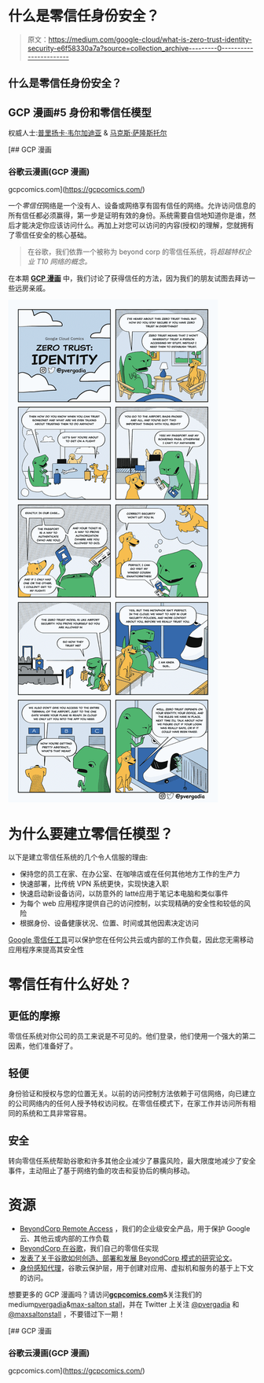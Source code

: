# 什么是零信任身份安全？

> 原文：<https://medium.com/google-cloud/what-is-zero-trust-identity-security-e6f58330a7a?source=collection_archive---------0----------------------->

## 什么是零信任身份安全？

## GCP 漫画#5 身份和零信任模型

权威人士:[普里扬卡·韦尔加迪亚](https://twitter.com/pvergadia) & [马克斯·萨隆斯托尔](https://twitter.com/maxsaltonstall)

[](https://gcpcomics.com/) [## GCP 漫画

### 谷歌云漫画(GCP 漫画)

gcpcomics.com](https://gcpcomics.com/) 

一个*零信任*网络是一个没有人、设备或网络享有固有信任的网络。允许访问信息的所有信任都必须赢得，第一步是证明有效的身份。系统需要自信地知道你是谁，然后才能决定你应该访问什么。再加上对您可以访问的内容(授权)的理解，您就拥有了零信任安全的核心基础。

> 在谷歌，我们依靠一个被称为 beyond corp 的零信任系统，将*超越特权企业 T10 网络的概念。*

在本期 [**GCP 漫画**](https://gcpcomics.com/) 中，我们讨论了获得信任的方法，因为我们的朋友试图去拜访一些远房亲戚。

![](img/9384967114743c05862047700868dd95.png)

# 为什么要建立零信任模型？

以下是建立零信任系统的几个令人信服的理由:

*   保持您的员工在家、在办公室、在咖啡店或在任何其他地方工作的生产力
*   快速部署，比传统 VPN 系统更快，实现快速入职
*   快速启动新设备访问，以防意外的 latté应用于笔记本电脑和类似事件
*   为每个 web 应用程序提供自己的访问控制，以实现精确的安全性和较低的风险
*   根据身份、设备健康状况、位置、时间或其他因素决定访问

[Google 零信任工具](https://cloud.google.com/beyondcorp-enterprise)可以保护您在任何公共云或内部的工作负载，因此您无需移动应用程序来提高其安全性

# 零信任有什么好处？

## 更低的摩擦

零信任系统对你公司的员工来说是不可见的。他们登录，他们使用一个强大的第二因素，他们准备好了。

## 轻便

身份验证和授权与您的位置无关。以前的访问控制方法依赖于可信网络，向已建立的公司网络内的任何人授予特权访问权。在零信任模式下，在家工作并访问所有相同的系统和工具非常容易。

## 安全

转向零信任系统帮助谷歌和许多其他企业减少了暴露风险，最大限度地减少了安全事件，主动阻止了基于网络钓鱼的攻击和妥协后的横向移动。

# 资源

*   [BeyondCorp Remote Access](https://cloud.google.com/beyondcorp-enterprise) ，我们的企业级安全产品，用于保护 Google 云、其他云或内部的工作负载
*   [BeyondCorp 在谷歌](https://cloud.google.com/beyondcorp)，我们自己的零信任实现
*   [发表了关于谷歌如何创造、部署和发展 BeyondCorp 模式的研究论文](https://cloud.google.com/beyondcorp#researchPapers)。
*   [身份感知代理](https://cloud.google.com/iap)，谷歌云保护层，用于创建对应用、虚拟机和服务的基于上下文的访问。

想要更多的 GCP 漫画吗？请访问[**gcpcomics.com**](https://gcpcomics.com/)&关注我们的 medium[pvergadia](/@pvergadia/)&[max-salton stall](https://max-saltonstall.medium.com/)，并在 Twitter 上关注 [@pvergadia](https://twitter.com/pvergadia) 和 [@maxsaltonstall](https://twitter.com/maxsaltonstall) ，不要错过下一期！

[](https://gcpcomics.com/) [## GCP 漫画

### 谷歌云漫画(GCP 漫画)

gcpcomics.com](https://gcpcomics.com/)